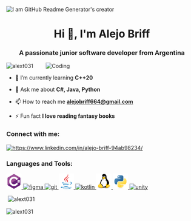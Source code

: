 ![I am GitHub Readme Generator's creator](https://media.licdn.com/dms/image/D4D16AQG-5GJYxX2vDA/profile-displaybackgroundimage-shrink_350_1400/0/1713474016927?e=1718841600&v=beta&t=9s-CC98viqFAz-MRke-F4zO22U5gpX6yBE2HQAeRsJ8)
<h1 align="center">Hi 👋, I'm Alejo Briff</h1>
<h3 align="center">A passionate junior software developer from Argentina</h3>
<img align="right" alt="Coding" width="400" src="https://i0.wp.com/www.afinidades.org/wp-content/uploads/2015/05/tumblr_n3xetmlDS41qav3uso1_500.gif?resize=350%2C200">

<p align="left"> <img src="https://komarev.com/ghpvc/?username=alext031&label=Profile%20views&color=0e75b6&style=flat" alt="alext031" /> </p>

- 🌱 I’m currently learning **C++20**

- 💬 Ask me about **C#, Java, Python**

- 📫 How to reach me **alejobriff664@gmail.com**

- ⚡ Fun fact **I love reading fantasy books**

<h3 align="left">Connect with me:</h3>
<p align="left">
<a href="https://linkedin.com/in/https://www.linkedin.com/in/alejo-briff-94ab98234/" target="blank"><img align="center" src="https://raw.githubusercontent.com/rahuldkjain/github-profile-readme-generator/master/src/images/icons/Social/linked-in-alt.svg" alt="https://www.linkedin.com/in/alejo-briff-94ab98234/" height="30" width="40" /></a>
</p>

<h3 align="left">Languages and Tools:</h3>
<p align="left"> <a href="https://www.w3schools.com/cs/" target="_blank" rel="noreferrer"> <img src="https://raw.githubusercontent.com/devicons/devicon/master/icons/csharp/csharp-original.svg" alt="csharp" width="40" height="40"/> </a> <a href="https://www.figma.com/" target="_blank" rel="noreferrer"> <img src="https://www.vectorlogo.zone/logos/figma/figma-icon.svg" alt="figma" width="40" height="40"/> </a> <a href="https://git-scm.com/" target="_blank" rel="noreferrer"> <img src="https://www.vectorlogo.zone/logos/git-scm/git-scm-icon.svg" alt="git" width="40" height="40"/> </a> <a href="https://www.java.com" target="_blank" rel="noreferrer"> <img src="https://raw.githubusercontent.com/devicons/devicon/master/icons/java/java-original.svg" alt="java" width="40" height="40"/> </a> <a href="https://kotlinlang.org" target="_blank" rel="noreferrer"> <img src="https://www.vectorlogo.zone/logos/kotlinlang/kotlinlang-icon.svg" alt="kotlin" width="40" height="40"/> </a> <a href="https://www.linux.org/" target="_blank" rel="noreferrer"> <img src="https://raw.githubusercontent.com/devicons/devicon/master/icons/linux/linux-original.svg" alt="linux" width="40" height="40"/> </a> <a href="https://www.python.org" target="_blank" rel="noreferrer"> <img src="https://raw.githubusercontent.com/devicons/devicon/master/icons/python/python-original.svg" alt="python" width="40" height="40"/> </a> <a href="https://unity.com/" target="_blank" rel="noreferrer"> <img src="https://www.vectorlogo.zone/logos/unity3d/unity3d-icon.svg" alt="unity" width="40" height="40"/> </a> </p>

<p>&nbsp;<img align="center" src="https://github-readme-stats.vercel.app/api?username=alext031&show_icons=true&locale=en" alt="alext031" /></p>

<p><img align="center" src="https://github-readme-streak-stats.herokuapp.com/?user=alext031&" alt="alext031" /></p>
